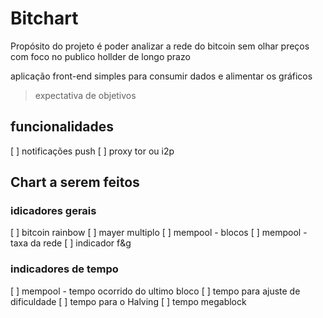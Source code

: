 # Bitchart

Propósito do projeto é poder analizar a rede do bitcoin sem olhar preços
com foco no publico hollder de longo prazo

aplicação front-end simples para consumir dados e alimentar os gráficos

> expectativa de objetivos

## funcionalidades
[ ] notificações push
[ ] proxy tor ou i2p

## Chart a serem feitos
### idicadores gerais
[ ] bitcoin rainbow
[ ] mayer multiplo
[ ] mempool - blocos
[ ] mempool - taxa da rede
[ ] indicador f&g

### indicadores de tempo
[ ] mempool - tempo ocorrido do ultimo bloco
[ ] tempo para ajuste de dificuldade
[ ] tempo para o Halving
[ ] tempo megablock
